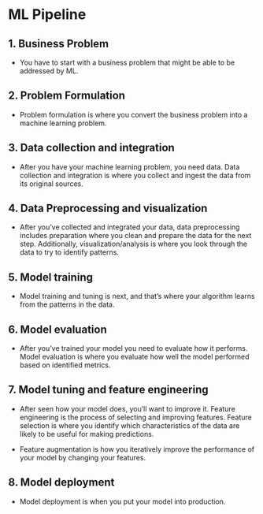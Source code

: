 # ML Pipeline

## **1.** Business Problem

- You have to start with a business problem that might be able to be addressed by ML.

## **2.** Problem Formulation

- Problem formulation is where you convert the business problem into a machine learning problem.

## **3.** Data collection and integration

- After you have your machine learning problem, you need data. Data collection and integration is where you collect and ingest the data from its original sources.

## **4.** Data Preprocessing and visualization

- After you’ve collected and integrated your data, data preprocessing includes preparation where you clean and prepare the data for the next step. Additionally, visualization/analysis is where you look through the data to try to identify patterns.

## **5.** Model training

- Model training and tuning is next, and that’s where your algorithm learns from the patterns in the data.

## **6.** Model evaluation

- After you’ve trained your model you need to evaluate how it performs. Model evaluation is where you evaluate how well the model performed based on identified metrics.

## **7.** Model tuning and feature engineering

- After seen how your model does, you’ll want to improve it. Feature engineering is the process of selecting and improving features. Feature selection is where you identify which characteristics of the data are likely to be useful for making predictions.

- Feature augmentation is how you iteratively improve the performance of your model by changing your features.

## **8.** Model deployment

- Model deployment is when you put your model into production.